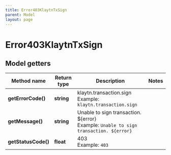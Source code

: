 ```yaml
---
title: Error403KlaytnTxSign
parent: Model
layout: page
---
```


# Error403KlaytnTxSign

## Model getters

Method name | Return type | Description | Notes
------------ | ------------- | ------------- | -------------
**getErrorCode()** | **string** | klaytn.transaction.sign <br>Example: `klaytn.transaction.sign` |
**getMessage()** | **string** | Unable to sign transaction. ${error} <br>Example: `Unable to sign transaction. ${error}` |
**getStatusCode()** | **float** | 403 <br>Example: `403` |

